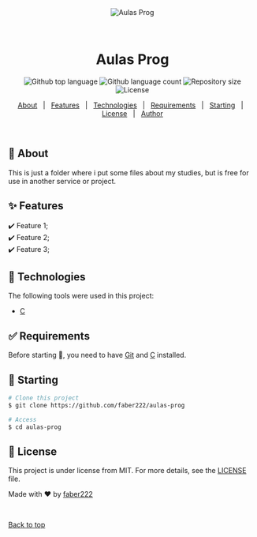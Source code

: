 <div align="center" id="top"> 
  <img src="./.github/app.gif" alt="Aulas Prog" />

  &#xa0;

  <!-- <a href="https://aulasprog.netlify.app">Demo</a> -->
</div>

<h1 align="center">Aulas Prog</h1>

<p align="center">
  <img alt="Github top language" src="https://img.shields.io/github/languages/top/faber222/aulas-prog?color=56BEB8">

  <img alt="Github language count" src="https://img.shields.io/github/languages/count/faber222/aulas-prog?color=56BEB8">

  <img alt="Repository size" src="https://img.shields.io/github/repo-size/faber222/aulas-prog?color=56BEB8">

  <img alt="License" src="https://img.shields.io/github/license/faber222/aulas-prog?color=56BEB8">

  <!-- <img alt="Github issues" src="https://img.shields.io/github/issues/faber222/aulas-prog?color=56BEB8" /> -->

  <!-- <img alt="Github forks" src="https://img.shields.io/github/forks/faber222/aulas-prog?color=56BEB8" /> -->

  <!-- <img alt="Github stars" src="https://img.shields.io/github/stars/faber222/aulas-prog?color=56BEB8" /> -->
</p>

<!-- Status -->

<!-- <h4 align="center"> 
	🚧  Aulas Prog 🚀 Under construction...  🚧
</h4> 

<hr> -->

<p align="center">
  <a href="#dart-about">About</a> &#xa0; | &#xa0; 
  <a href="#sparkles-features">Features</a> &#xa0; | &#xa0;
  <a href="#rocket-technologies">Technologies</a> &#xa0; | &#xa0;
  <a href="#white_check_mark-requirements">Requirements</a> &#xa0; | &#xa0;
  <a href="#checkered_flag-starting">Starting</a> &#xa0; | &#xa0;
  <a href="#memo-license">License</a> &#xa0; | &#xa0;
  <a href="https://github.com/faber222" target="_blank">Author</a>
</p>

<br>

## :dart: About ##

This is just a folder where i put some files about my studies, but is free for use in another service or project.

## :sparkles: Features ##

:heavy_check_mark: Feature 1;\
:heavy_check_mark: Feature 2;\
:heavy_check_mark: Feature 3;

## :rocket: Technologies ##

The following tools were used in this project:

- [C](https://www.learn-c.org/)

## :white_check_mark: Requirements ##

Before starting :checkered_flag:, you need to have [Git](https://git-scm.com) and [C](https://www.learn-c.org/) installed.

## :checkered_flag: Starting ##

```bash
# Clone this project
$ git clone https://github.com/faber222/aulas-prog

# Access
$ cd aulas-prog
```

## :memo: License ##

This project is under license from MIT. For more details, see the [LICENSE](LICENSE.md) file.


Made with :heart: by <a href="https://github.com/faber222" target="_blank">faber222</a>

&#xa0;

<a href="#top">Back to top</a>
